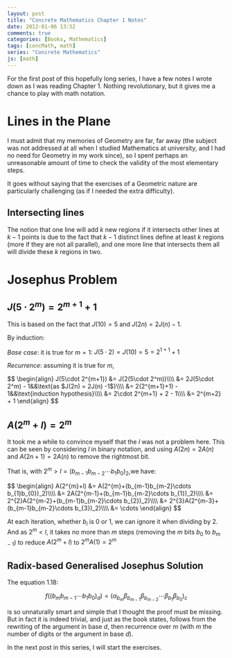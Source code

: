 ```yaml
---
layout: post
title: "Concrete Mathematics Chapter 1 Notes"
date: 2012-01-06 13:52
comments: true
categories: [Books, Mathematics]
tags: [concMath, math]
series: "Concrete Mathematics"
js: [math]
---
```

For the first post of this hopefully long series, I have a few notes I
wrote down as I was reading Chapter 1. Nothing revolutionary, but it
gives me a chance to play with math notation.

<!--more-->

# Lines in the Plane

I must admit that my memories of Geometry are far, far away (the
subject was not addressed at all when I studied Mathematics at
university, and I had no need for Geometry in my work since), so I
spent perhaps an unreasonable amount of time to check the validity of
the most elementary steps.

It goes without saying that the exercises of a Geometric nature are
particularly challenging (as if I needed the extra difficulty).

## Intersecting lines

The notion that one line will add $k$ new regions if it intersects
other lines at $k-1$ points is due to the fact that $k-1$ distinct
lines define at least $k$ regions (more if they are not all parallel),
and one more line that intersects them all will divide these $k$
regions in two.

# Josephus Problem

## $J(5 \cdot 2^m) = 2^{m+1} + 1$

This is based on the fact that $J(10) = 5$ and $J(2n) = 2J(n) -1$.

By induction:

*Base case*: it is true for $m = 1$: $J(5\cdot 2) = J(10) = 5 =
2^{1+1} + 1$

*Recurrence*: assuming it is true for $m$,

<div markdown="0">
$$
\begin{align}
J(5\cdot 2^{m+1}) &amp;= J(2(5\cdot 2^m))\\\\
&amp;= 2J(5\cdot 2^m) - 1&amp;&amp;\text{as $J(2n) = 2J(n) -1$}\\\\
&amp;= 2(2^{m+1}+1) - 1&amp;&amp;\text{induction hypothesis}\\\\
&amp;= 2\cdot 2^{m+1} + 2 - 1\\\\
&amp;= 2^{m+2} + 1
\end{align}
$$
</div>

## $A(2^{m}+l) = 2^{m}$

It took me a while to convince myself that the $l$ was not a problem
here. This can be seen by considering $l$ in binary notation, and
using $A(2n) = 2A(n)$ and $A(2n+1) = 2A(n)$ to remove the rightmost
bit.

That is, with $2^m > l = (b_{m-1}b_{m-2}\cdots b_{1}b_{0})_2$,we have:

<div markdown="0">
$$
\begin{align}
A(2^{m}+l) &amp;= A(2^{m}+(b_{m-1}b_{m-2}\cdots b_{1}b_{0})_2)\\\\
&amp;= 2A(2^{m-1}+(b_{m-1}b_{m-2}\cdots b_{1})_2)\\\\
&amp;= 2^{2}A(2^{m-2}+(b_{m-1}b_{m-2}\cdots b_{2})_2)\\\\
&amp;= 2^{3}A(2^{m-3}+(b_{m-1}b_{m-2}\cdots b_{3})_2)\\\\
&amp;= \cdots
\end{align}
$$
</div>

At each iteration, whether $b_i$ is $0$ or $1$, we can ignore it when
dividing by $2$. And as $2^m < l$, it takes no more than $m$ steps
(removing the $m$ bits $b_0$ to $b_{m-1}$) to reduce $A(2^m+l)$ to
$2^mA(1) = 2^m$

## Radix-based Generalised Josephus Solution

The equation 1.18:

$$f \left( ( b_m b_{m-1} \cdots b_1 b_0)_d \right) = \left( \alpha_{b_m} \beta_{b_{m-1}} \beta_{b_{m-2}} \cdots \beta_{b_1} \beta_{b_0} \right)_c$$

is so unnaturally smart and simple that I thought the proof must be
missing. But in fact it is indeed trivial, and just as the book
states, follows from the rewriting of the argument in base $d$, then
recurrence over $m$ (with $m$ the number of digits or the argument in
base $d$).

In the next post in this series, I will start the exercises.
